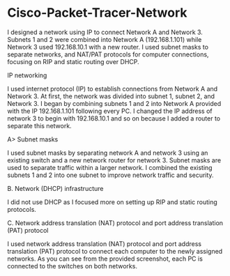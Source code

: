 # Cisco-Packet-Tracer-Network
I designed a network using IP to connect Network A and Network 3. Subnets 1 and 2 were combined into Network A (192.168.1.101) while Network 3 used 192.168.10.1 with a new router. I used subnet masks to separate networks, and NAT/PAT protocols for computer connections, focusing on RIP and static routing over DHCP.


IP networking 

I used internet protocol (IP) to establish connections from Network A and Network 3. At first, the network was divided into subnet 1, subnet 2, and Network 3. I began by combining subnets 1 and 2 into Network A provided with the IP 192.168.1.101 following every PC. I changed the IP address of network 3 to begin with 192.168.10.1 and so on because I added a router to separate this network. 

A> Subnet masks 

I used subnet masks by separating network A and network 3 using an existing switch and a new network router for network 3. Subnet masks are used to separate traffic within a larger network. I combined the existing subnets 1 and 2 into one subnet to improve network traffic and security.  

B. Network (DHCP) infrastructure 

I did not use DHCP as I focused more on setting up RIP and static routing protocols. 

C. Network address translation (NAT) protocol and port address translation (PAT) protocol 

I used network address translation (NAT) protocol and port address translation (PAT) protocol to connect each computer to the newly assigned networks. As you can see from the provided screenshot, each PC is connected to the switches on both networks.  
